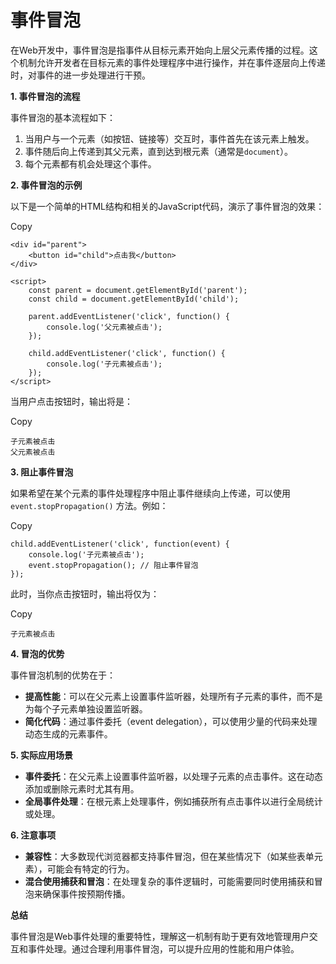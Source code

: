 # 事件冒泡

在Web开发中，事件冒泡是指事件从目标元素开始向上层父元素传播的过程。这个机制允许开发者在目标元素的事件处理程序中进行操作，并在事件逐层向上传递时，对事件的进一步处理进行干预。

**1. 事件冒泡的流程**

事件冒泡的基本流程如下：

1. 当用户与一个元素（如按钮、链接等）交互时，事件首先在该元素上触发。
2. 事件随后向上传递到其父元素，直到达到根元素（通常是`document`）。
3. 每个元素都有机会处理这个事件。

**2. 事件冒泡的示例**

以下是一个简单的HTML结构和相关的JavaScript代码，演示了事件冒泡的效果：

Copy

```
<div id="parent">
    <button id="child">点击我</button>
</div>

<script>
    const parent = document.getElementById('parent');
    const child = document.getElementById('child');

    parent.addEventListener('click', function() {
        console.log('父元素被点击');
    });

    child.addEventListener('click', function() {
        console.log('子元素被点击');
    });
</script>
```

当用户点击按钮时，输出将是：

Copy

```
子元素被点击
父元素被点击
```

**3. 阻止事件冒泡**

如果希望在某个元素的事件处理程序中阻止事件继续向上传递，可以使用 `event.stopPropagation()` 方法。例如：

Copy

```
child.addEventListener('click', function(event) {
    console.log('子元素被点击');
    event.stopPropagation(); // 阻止事件冒泡
});
```

此时，当你点击按钮时，输出将仅为：

Copy

```
子元素被点击
```

**4. 冒泡的优势**

事件冒泡机制的优势在于：

* **提高性能**：可以在父元素上设置事件监听器，处理所有子元素的事件，而不是为每个子元素单独设置监听器。
* **简化代码**：通过事件委托（event delegation），可以使用少量的代码来处理动态生成的元素事件。

**5. 实际应用场景**

* **事件委托**：在父元素上设置事件监听器，以处理子元素的点击事件。这在动态添加或删除元素时尤其有用。
* **全局事件处理**：在根元素上处理事件，例如捕获所有点击事件以进行全局统计或处理。

**6. 注意事项**

* **兼容性**：大多数现代浏览器都支持事件冒泡，但在某些情况下（如某些表单元素），可能会有特定的行为。
* **混合使用捕获和冒泡**：在处理复杂的事件逻辑时，可能需要同时使用捕获和冒泡来确保事件按预期传播。

**总结**

事件冒泡是Web事件处理的重要特性，理解这一机制有助于更有效地管理用户交互和事件处理。通过合理利用事件冒泡，可以提升应用的性能和用户体验。
